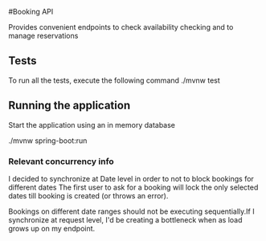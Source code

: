#Booking API

Provides convenient endpoints to check availability checking and to manage reservations 

## Tests
To run all the tests, execute the following command
./mvnw test

## Running the application
Start the application using an in memory database

./mvnw spring-boot:run


### Relevant concurrency info

I decided to synchronize at Date level in order to not to block bookings for different dates
The first user to ask for a booking will lock the only selected dates till booking is created (or throws an error).

Bookings on different date ranges should not be executing sequentially.If I synchronize at request level, I'd be creating a bottleneck when as load grows up on my endpoint.

